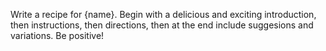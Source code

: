 Write a recipe for {name}. Begin with a delicious and exciting introduction, then instructions, then directions, then at the end include suggesions and variations. Be positive!